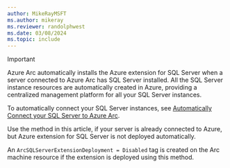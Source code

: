 ```yaml
---
author: MikeRayMSFT
ms.author: mikeray
ms.reviewer: randolphwest
ms.date: 03/08/2024
ms.topic: include
---
```


> [!IMPORTANT]  
> Azure Arc automatically installs the Azure extension for SQL Server when a server connected to Azure Arc has SQL Server installed. All the SQL Server instance resources are automatically created in Azure, providing a centralized management platform for all your SQL Server instances.
>
> To automatically connect your SQL Server instances, see [Automatically Connect your SQL Server to Azure Arc](../automatically-connect.md).
>
> Use the method in this article, if your server is already connected to Azure, but Azure extension for SQL Server is not deployed automatically.
>
> An `ArcSQLServerExtensionDeployment = Disabled` tag is created on the Arc machine resource if the extension is deployed using this method.